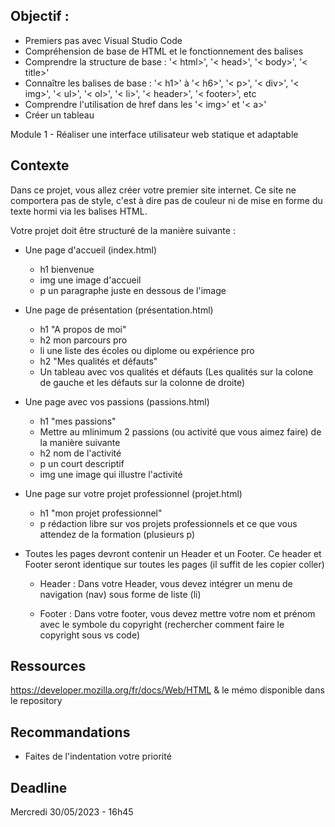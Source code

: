 Objectif :
- 

- Premiers pas avec Visual Studio Code
- Compréhension de base de HTML et le fonctionnement des balises
- Comprendre la structure de base : '< html>', '< head>', '< body>', '< title>'
- Connaître les balises de base : '< h1>' à '< h6>', '< p>', '<  div>', '< img>', '< ul>', '< ol>', '< li>', '< header>', '< footer>', etc
- Comprendre l'utilisation de href dans les '< img>' et '< a>'
- Créer un tableau

Module 1 - Réaliser une interface utilisateur web statique et adaptable

Contexte
- 

Dans ce projet, vous allez créer votre premier site internet. Ce site ne comportera pas de style, c'est à dire pas de couleur ni de mise en forme du texte hormi via les balises HTML.


Votre projet doit être structuré de la manière suivante :

- Une page d'accueil (index.html)
	- h1 bienvenue
	- img une image d'accueil
	- p un paragraphe juste en dessous de l'image


- Une page de présentation (présentation.html)
	- h1 "A propos de moi"
	- h2 mon parcours pro
	- li une liste des écoles ou diplome ou expérience pro
	- h2 "Mes qualités et défauts"
	- Un tableau avec vos qualités et défauts (Les qualités sur la colone de gauche et les défauts sur la colonne de droite)

	
- Une page avec vos passions (passions.html)
	- h1 "mes passions"
	- Mettre au mlinimum 2 passions (ou activité que vous aimez faire) de la manière suivante 
	- h2 nom de l'activité
	- p un court descriptif
	- img une image qui illustre l'activité


- Une page sur votre projet professionnel (projet.html)
	- h1 "mon projet professionnel"
	- p rédaction libre sur vos projets professionnels et ce que vous attendez de la formation (plusieurs p)


- Toutes les pages devront contenir un Header et un Footer. Ce header et Footer seront identique sur toutes les pages (il suffit de les copier coller)
    - Header :
	Dans votre Header, vous devez intégrer un menu de navigation (nav) sous forme de liste (li)

    - Footer :
	Dans votre footer, vous devez mettre votre nom et prénom avec le symbole du copyright (rechercher comment faire le copyright sous vs code)



Ressources
- 
https://developer.mozilla.org/fr/docs/Web/HTML & le mémo disponible dans le repository


Recommandations
- 
 - Faites de l'indentation votre priorité

Deadline
-

Mercredi 30/05/2023 - 16h45
